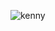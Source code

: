 ![kenny](https://github.com/mminegunduz/Java/assets/142803161/f33a45c2-d3e3-473a-ba88-0398301bba44)
